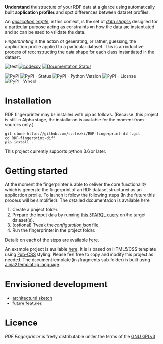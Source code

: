 
**Understand** the structure of your RDF data at a glance using automatically built **application profiles** and spot differences between dataset profiles. 

An [_application profile_](https://en.wikipedia.org/wiki/Application_profile), in this context, is the set of [_data shapes_](https://www.w3.org/2014/data-shapes/wiki/Main_Page) designed for a particular purpose acting as constraints on how the data are instantiated and so can be used to validate the data.

_Fingerprinting_ is the action of generating, or rather, guessing, the application profile applied to a particular dataset. This is an inductive process of reconstructing the data shape for each class instantiated in the dataset. 

![test](https://github.com/meaningfy-ws/rdf-fingerprinter/workflows/test/badge.svg)
[![codecov](https://codecov.io/gh/meaningfy-ws/rdf-fingerprinter/branch/master/graph/badge.svg)](https://codecov.io/gh/meaningfy-ws/eds4jinja2)
[![Documentation Status](https://readthedocs.org/projects/rdf-fingerprinter/badge/?version=latest)](https://eds4jinja2.readthedocs.io/en/latest/?badge=latest)

![PyPI](https://img.shields.io/pypi/v/rdf-fingerprinter?color=teal&label=version)
![PyPI - Status](https://img.shields.io/pypi/status/rdf-fingerprinter)
![PyPI - Python Version](https://img.shields.io/pypi/pyversions/rdf-fingerprinter)
![PyPI - License](https://img.shields.io/pypi/l/rdf-fingerprinter?color=green)
![PyPI - Wheel](https://img.shields.io/pypi/wheel/rdf-fingerprinter)

# Installation
RDF fingerprinter may be installed with pip as follows. (Because ,this project is still in Alpha stage, the installation is available for the moment from sources only.)
 
```
git clone https://github.com/costezki/RDF-fingerprint-diff.git
cd RDF-fingerprint-diff
pip install . 
```

This project currently supports python 3.6 or later.  

# Getting started

At the moment the fingerprinter is able to deliver the core functionality which is generate the fingerprint of an RDF dataset structured as an application profile. To launch it follow the following steps (In the future this process will be simplified). The detailed documentation is available [here](https://github.com/costezki/RDF-fingerprint-diff/wiki/Application-profile-project)

1. Create a project folder.    
2. Prepare the input data by running [this SPARQL query](https://github.com/costezki/RDF-fingerprint-diff/blob/master/resources/query/fingerprint.rq) on the target dataset(s).    
3. (optional) Tweak the _configuration.json_ file. 
4. Run the fingerprinter in the project folder.

Details on each of the steps are available [here](https://github.com/costezki/RDF-fingerprint-diff/wiki/Application-profile-project).

An example project is available [here](https://github.com/costezki/RDF-fingerprint-diff/tree/master/examples/fingerprinter_jinja/pub_css_ap). It is is based on HTML5/CSS template using [Pub-CSS](https://github.com/thomaspark/pubcss) styling.  Please feel free to copy and modify this project as needed. The document template (in /fragments sub-folder) is built using [Jinja2 templating language](http://jinja.pocoo.org/docs/2.10/).   

# Envisioned development 
* [architectural sketch](https://github.com/costezki/RDF-fingerprint-diff/wiki/Specifications)
* [future features](https://github.com/costezki/RDF-fingerprint-diff/wiki/Future-features)

# Licence 
_RDF Fingerprinter_ is freely distributable under the terms of the [GNU GPLv3](https://www.gnu.org/licenses/gpl-3.0.en.html)